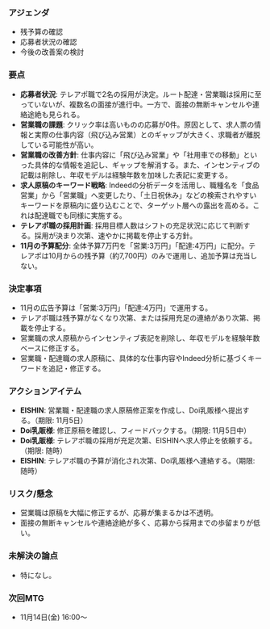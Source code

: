 ### アジェンダ
- 残予算の確認
- 応募者状況の確認
- 今後の改善案の検討

### 要点
- **応募者状況**: テレアポ職で2名の採用が決定。ルート配達・営業職は採用に至っていないが、複数名の面接が進行中。一方で、面接の無断キャンセルや連絡途絶も見られる。
- **営業職の課題**: クリック率は高いものの応募が0件。原因として、求人票の情報と実際の仕事内容（飛び込み営業）とのギャップが大きく、求職者が離脱している可能性が高い。
- **営業職の改善方針**: 仕事内容に「飛び込み営業」や「社用車での移動」といった具体的な情報を追記し、ギャップを解消する。また、インセンティブの記載は削除し、年収モデルは経験年数を加味した表記に変更する。
- **求人原稿のキーワード戦略**: Indeedの分析データを活用し、職種名を「食品営業」から「営業職」へ変更したり、「土日祝休み」などの検索されやすいキーワードを原稿内に盛り込むことで、ターゲット層への露出を高める。これは配達職でも同様に実施する。
- **テレアポ職の採用計画**: 採用目標人数はシフトの充足状況に応じて判断する。採用が決まり次第、速やかに掲載を停止する方針。
- **11月の予算配分**: 全体予算7万円を「営業:3万円」「配達:4万円」に配分。テレアポは10月からの残予算（約7,700円）のみで運用し、追加予算は充当しない。

### 決定事項
- 11月の広告予算は「営業:3万円」「配達:4万円」で運用する。
- テレアポ職は残予算がなくなり次第、または採用充足の連絡があり次第、掲載を停止する。
- 営業職の求人原稿からインセンティブ表記を削除し、年収モデルを経験年数ベースに修正する。
- 営業職・配達職の求人原稿に、具体的な仕事内容やIndeed分析に基づくキーワードを追記・修正する。

### アクションアイテム
- **EISHIN**: 営業職・配達職の求人原稿修正案を作成し、Doi乳販様へ提出する。（期限: 11月5日）
- **Doi乳販様**: 修正原稿を確認し、フィードバックする。（期限: 11月5日中）
- **Doi乳販様**: テレアポ職の採用が充足次第、EISHINへ求人停止を依頼する。（期限: 随時）
- **EISHIN**: テレアポ職の予算が消化され次第、Doi乳販様へ連絡する。（期限: 随時）

### リスク/懸念
- 営業職は原稿を大幅に修正するが、応募が集まるかは不透明。
- 面接の無断キャンセルや連絡途絶が多く、応募から採用までの歩留まりが低い。

### 未解決の論点
- 特になし。

### 次回MTG
- 11月14日(金) 16:00〜